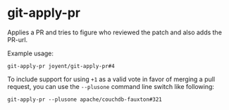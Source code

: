 # git-apply-pr

Applies a PR and tries to figure who reviewed the patch and also adds
the PR-url.

Example usage:

```
git-apply-pr joyent/git-apply-pr#4
```

To include support for using `+1` as a valid vote in favor of merging a pull
request, you can use the `--plusone` command line switch like following:
```
git-apply-pr --plusone apache/couchdb-fauxton#321
```
